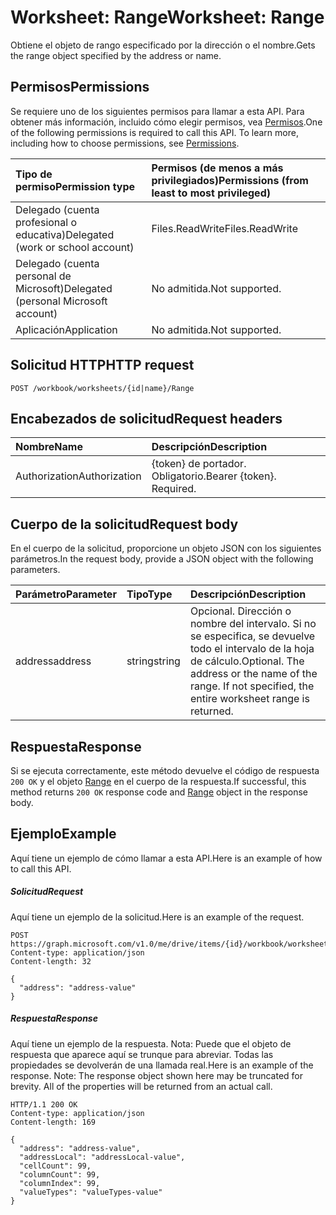 # <a name="worksheet-range"></a><span data-ttu-id="e7cb0-101">Worksheet: Range</span><span class="sxs-lookup"><span data-stu-id="e7cb0-101">Worksheet: Range</span></span>

<span data-ttu-id="e7cb0-102">Obtiene el objeto de rango especificado por la dirección o el nombre.</span><span class="sxs-lookup"><span data-stu-id="e7cb0-102">Gets the range object specified by the address or name.</span></span>
## <a name="permissions"></a><span data-ttu-id="e7cb0-103">Permisos</span><span class="sxs-lookup"><span data-stu-id="e7cb0-103">Permissions</span></span>
<span data-ttu-id="e7cb0-p101">Se requiere uno de los siguientes permisos para llamar a esta API. Para obtener más información, incluido cómo elegir permisos, vea [Permisos](../../../concepts/permissions_reference.md).</span><span class="sxs-lookup"><span data-stu-id="e7cb0-p101">One of the following permissions is required to call this API. To learn more, including how to choose permissions, see [Permissions](../../../concepts/permissions_reference.md).</span></span>

|<span data-ttu-id="e7cb0-106">Tipo de permiso</span><span class="sxs-lookup"><span data-stu-id="e7cb0-106">Permission type</span></span>      | <span data-ttu-id="e7cb0-107">Permisos (de menos a más privilegiados)</span><span class="sxs-lookup"><span data-stu-id="e7cb0-107">Permissions (from least to most privileged)</span></span>              |
|:--------------------|:---------------------------------------------------------|
|<span data-ttu-id="e7cb0-108">Delegado (cuenta profesional o educativa)</span><span class="sxs-lookup"><span data-stu-id="e7cb0-108">Delegated (work or school account)</span></span> | <span data-ttu-id="e7cb0-109">Files.ReadWrite</span><span class="sxs-lookup"><span data-stu-id="e7cb0-109">Files.ReadWrite</span></span>    |
|<span data-ttu-id="e7cb0-110">Delegado (cuenta personal de Microsoft)</span><span class="sxs-lookup"><span data-stu-id="e7cb0-110">Delegated (personal Microsoft account)</span></span> | <span data-ttu-id="e7cb0-111">No admitida.</span><span class="sxs-lookup"><span data-stu-id="e7cb0-111">Not supported.</span></span>    |
|<span data-ttu-id="e7cb0-112">Aplicación</span><span class="sxs-lookup"><span data-stu-id="e7cb0-112">Application</span></span> | <span data-ttu-id="e7cb0-113">No admitida.</span><span class="sxs-lookup"><span data-stu-id="e7cb0-113">Not supported.</span></span> |

## <a name="http-request"></a><span data-ttu-id="e7cb0-114">Solicitud HTTP</span><span class="sxs-lookup"><span data-stu-id="e7cb0-114">HTTP request</span></span>
<!-- { "blockType": "ignored" } -->
```http
POST /workbook/worksheets/{id|name}/Range

```
## <a name="request-headers"></a><span data-ttu-id="e7cb0-115">Encabezados de solicitud</span><span class="sxs-lookup"><span data-stu-id="e7cb0-115">Request headers</span></span>
| <span data-ttu-id="e7cb0-116">Nombre</span><span class="sxs-lookup"><span data-stu-id="e7cb0-116">Name</span></span>       | <span data-ttu-id="e7cb0-117">Descripción</span><span class="sxs-lookup"><span data-stu-id="e7cb0-117">Description</span></span>|
|:---------------|:----------|
| <span data-ttu-id="e7cb0-118">Authorization</span><span class="sxs-lookup"><span data-stu-id="e7cb0-118">Authorization</span></span>  | <span data-ttu-id="e7cb0-p102">{token} de portador. Obligatorio.</span><span class="sxs-lookup"><span data-stu-id="e7cb0-p102">Bearer {token}. Required.</span></span> |

## <a name="request-body"></a><span data-ttu-id="e7cb0-121">Cuerpo de la solicitud</span><span class="sxs-lookup"><span data-stu-id="e7cb0-121">Request body</span></span>
<span data-ttu-id="e7cb0-122">En el cuerpo de la solicitud, proporcione un objeto JSON con los siguientes parámetros.</span><span class="sxs-lookup"><span data-stu-id="e7cb0-122">In the request body, provide a JSON object with the following parameters.</span></span>

| <span data-ttu-id="e7cb0-123">Parámetro</span><span class="sxs-lookup"><span data-stu-id="e7cb0-123">Parameter</span></span>    | <span data-ttu-id="e7cb0-124">Tipo</span><span class="sxs-lookup"><span data-stu-id="e7cb0-124">Type</span></span>   |<span data-ttu-id="e7cb0-125">Descripción</span><span class="sxs-lookup"><span data-stu-id="e7cb0-125">Description</span></span>|
|:---------------|:--------|:----------|
|<span data-ttu-id="e7cb0-126">address</span><span class="sxs-lookup"><span data-stu-id="e7cb0-126">address</span></span>|<span data-ttu-id="e7cb0-127">string</span><span class="sxs-lookup"><span data-stu-id="e7cb0-127">string</span></span>|<span data-ttu-id="e7cb0-p103">Opcional. Dirección o nombre del intervalo. Si no se especifica, se devuelve todo el intervalo de la hoja de cálculo.</span><span class="sxs-lookup"><span data-stu-id="e7cb0-p103">Optional. The address or the name of the range. If not specified, the entire worksheet range is returned.</span></span>|

## <a name="response"></a><span data-ttu-id="e7cb0-131">Respuesta</span><span class="sxs-lookup"><span data-stu-id="e7cb0-131">Response</span></span>

<span data-ttu-id="e7cb0-132">Si se ejecuta correctamente, este método devuelve el código de respuesta `200 OK` y el objeto [Range](../resources/range.md) en el cuerpo de la respuesta.</span><span class="sxs-lookup"><span data-stu-id="e7cb0-132">If successful, this method returns `200 OK` response code and [Range](../resources/range.md) object in the response body.</span></span>

## <a name="example"></a><span data-ttu-id="e7cb0-133">Ejemplo</span><span class="sxs-lookup"><span data-stu-id="e7cb0-133">Example</span></span>
<span data-ttu-id="e7cb0-134">Aquí tiene un ejemplo de cómo llamar a esta API.</span><span class="sxs-lookup"><span data-stu-id="e7cb0-134">Here is an example of how to call this API.</span></span>
##### <a name="request"></a><span data-ttu-id="e7cb0-135">Solicitud</span><span class="sxs-lookup"><span data-stu-id="e7cb0-135">Request</span></span>
<span data-ttu-id="e7cb0-136">Aquí tiene un ejemplo de la solicitud.</span><span class="sxs-lookup"><span data-stu-id="e7cb0-136">Here is an example of the request.</span></span>
<!-- {
  "blockType": "request",
  "name": "worksheet_range"
}-->
```http
POST https://graph.microsoft.com/v1.0/me/drive/items/{id}/workbook/worksheets/{id|name}/Range
Content-type: application/json
Content-length: 32

{
  "address": "address-value"
}
```

##### <a name="response"></a><span data-ttu-id="e7cb0-137">Respuesta</span><span class="sxs-lookup"><span data-stu-id="e7cb0-137">Response</span></span>
<span data-ttu-id="e7cb0-p104">Aquí tiene un ejemplo de la respuesta. Nota: Puede que el objeto de respuesta que aparece aquí se trunque para abreviar. Todas las propiedades se devolverán de una llamada real.</span><span class="sxs-lookup"><span data-stu-id="e7cb0-p104">Here is an example of the response. Note: The response object shown here may be truncated for brevity. All of the properties will be returned from an actual call.</span></span>
<!-- {
  "blockType": "response",
  "truncated": true,
  "@odata.type": "microsoft.graph.range"
} -->
```http
HTTP/1.1 200 OK
Content-type: application/json
Content-length: 169

{
  "address": "address-value",
  "addressLocal": "addressLocal-value",
  "cellCount": 99,
  "columnCount": 99,
  "columnIndex": 99,
  "valueTypes": "valueTypes-value"
}
```

<!-- uuid: 8fcb5dbc-d5aa-4681-8e31-b001d5168d79
2015-10-25 14:57:30 UTC -->
<!-- {
  "type": "#page.annotation",
  "description": "Worksheet: Range",
  "keywords": "",
  "section": "documentation",
  "tocPath": ""
}-->